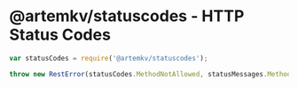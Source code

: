 @artemkv/statuscodes - HTTP Status Codes
=======

```js
var statusCodes = require('@artemkv/statuscodes');

throw new RestError(statusCodes.MethodNotAllowed, statusMessages.MethodNotAllowed);
```